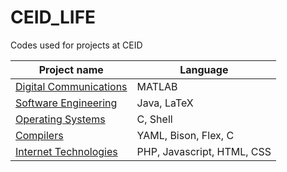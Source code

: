 # CEID_LIFE
Codes used for projects at CEID

Project name  | Language
------------- |  ------------
[Digital Communications](https://github.com/sskrs/CEID_LIFE/tree/master/Digital%20Communications)  | MATLAB
[Software Engineering](https://github.com/sskrs/CEID_LIFE/tree/master/SoftEngProject19-master) |  Java, LaTeX
[Operating Systems](https://github.com/sskrs/CEID_LIFE/tree/master/OS) | C, Shell
[Compilers](https://github.com/sskrs/CEID_LIFE/tree/master/Digital%20Communications)  | YAML, Bison, Flex, C
[Internet Technologies](https://github.com/sskrs/CEID_LIFE/tree/master/Digital%20Communications)  | PHP, Javascript, HTML, CSS
